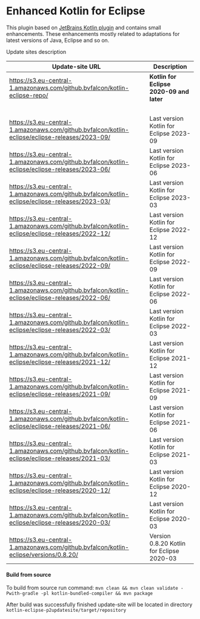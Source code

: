 Enhanced Kotlin for Eclipse
==============

This plugin based on [JetBrains Kotlin plugin](https://github.com/JetBrains/kotlin-eclipse) and contains small enhancements. These enhancements mostly related to adaptations for latest versions of Java, Eclipse and so on.

Update sites description

Update-site URL | Description
----------------|------------
https://s3.eu-central-1.amazonaws.com/github.bvfalcon/kotlin-eclipse-repo/ | **Kotlin for Eclipse 2020-09 and later**
&nbsp; | &nbsp;
https://s3.eu-central-1.amazonaws.com/github.bvfalcon/kotlin-eclipse/eclipse-releases/2023-09/ | Last version Kotlin for Eclipse 2023-09
https://s3.eu-central-1.amazonaws.com/github.bvfalcon/kotlin-eclipse/eclipse-releases/2023-06/ | Last version Kotlin for Eclipse 2023-06
https://s3.eu-central-1.amazonaws.com/github.bvfalcon/kotlin-eclipse/eclipse-releases/2023-03/ | Last version Kotlin for Eclipse 2023-03
https://s3.eu-central-1.amazonaws.com/github.bvfalcon/kotlin-eclipse/eclipse-releases/2022-12/ | Last version Kotlin for Eclipse 2022-12
https://s3.eu-central-1.amazonaws.com/github.bvfalcon/kotlin-eclipse/eclipse-releases/2022-09/ | Last version Kotlin for Eclipse 2022-09
https://s3.eu-central-1.amazonaws.com/github.bvfalcon/kotlin-eclipse/eclipse-releases/2022-06/ | Last version Kotlin for Eclipse 2022-06
https://s3.eu-central-1.amazonaws.com/github.bvfalcon/kotlin-eclipse/eclipse-releases/2022-03/ | Last version Kotlin for Eclipse 2022-03
https://s3.eu-central-1.amazonaws.com/github.bvfalcon/kotlin-eclipse/eclipse-releases/2021-12/ | Last version Kotlin for Eclipse 2021-12
https://s3.eu-central-1.amazonaws.com/github.bvfalcon/kotlin-eclipse/eclipse-releases/2021-09/ | Last version Kotlin for Eclipse 2021-09
https://s3.eu-central-1.amazonaws.com/github.bvfalcon/kotlin-eclipse/eclipse-releases/2021-06/ | Last version Kotlin for Eclipse 2021-06
https://s3.eu-central-1.amazonaws.com/github.bvfalcon/kotlin-eclipse/eclipse-releases/2021-03/ | Last version Kotlin for Eclipse 2021-03
https://s3.eu-central-1.amazonaws.com/github.bvfalcon/kotlin-eclipse/eclipse-releases/2020-12/ | Last version Kotlin for Eclipse 2020-12
https://s3.eu-central-1.amazonaws.com/github.bvfalcon/kotlin-eclipse/eclipse-releases/2020-03/ | Last version Kotlin for Eclipse 2020-03
https://s3.eu-central-1.amazonaws.com/github.bvfalcon/kotlin-eclipse/versions/0.8.20/ | Version 0.8.20 Kotlin for Eclipse 2020-03

#### Build from source

To build from source run command: `mvn clean && mvn clean validate -Pwith-gradle -pl kotlin-bundled-compiler && mvn package`

After build was successfully finished update-site will be located in directory `kotlin-eclipse-p2updatesite/target/repository`
